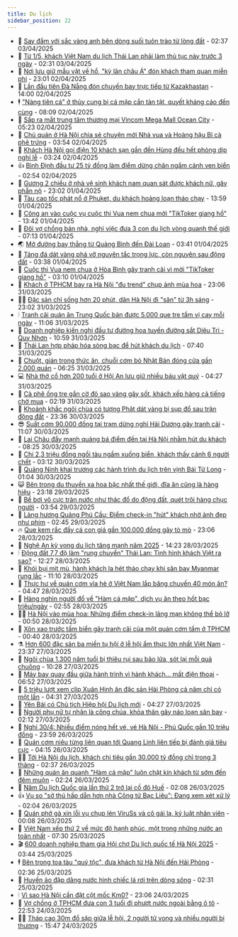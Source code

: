 ```yaml
---
title: Du lịch
sidebar_position: 22
---
```


<!-- dantri-du-lich:START -->
- 🥰 [Say đắm với sắc vàng anh bên dòng suối tuôn trào từ lòng đất](https://dantri.com.vn/du-lich/say-dam-voi-sac-vang-anh-ben-dong-suoi-tuon-trao-tu-long-dat-20250330111052359.htm) - 02:37 03/04/2025
- 🥰 [Từ 1/5, khách Việt Nam du lịch Thái Lan phải làm thủ tục này trước 3 ngày](https://dantri.com.vn/du-lich/tu-15-khach-viet-nam-du-lich-thai-lan-phai-lam-thu-tuc-nay-truoc-3-ngay-20250403083214264.htm) - 02:31 03/04/2025
- 🐻 [Nơi lưu giữ mẫu vật về hổ, &quot;kỳ lân châu Á&quot; đón khách tham quan miễn phí](https://dantri.com.vn/du-lich/noi-luu-giu-mau-vat-ve-ho-ky-lan-chau-a-don-khach-tham-quan-mien-phi-20250402162218213.htm) - 23:01 02/04/2025
- 🤩 [Lần đầu tiên Đà Nẵng đón chuyến bay trực tiếp từ Kazakhastan](https://dantri.com.vn/du-lich/lan-dau-tien-da-nang-don-chuyen-bay-truc-tiep-tu-kazakhastan-20250402154349639.htm) - 14:00 02/04/2025
- 🕴 [&quot;Nàng tiên cá&quot; ở thủy cung bị cá mập cắn tàn tật, quyết kháng cáo đến cùng](https://dantri.com.vn/du-lich/nang-tien-ca-o-thuy-cung-bi-ca-map-can-tan-tat-quyet-khang-cao-den-cung-20250402132421754.htm) - 08:09 02/04/2025
- 🤩 [Sắp ra mắt trung tâm thương mại Vincom Mega Mall Ocean City](https://dantri.com.vn/du-lich/sap-ra-mat-trung-tam-thuong-mai-vincom-mega-mall-ocean-city-20250402121418624.htm) - 05:23 02/04/2025
- 🤠 [Chủ quán ở Hà Nội chia sẻ chuyện mời Nhà vua và Hoàng hậu Bỉ cà phê trứng](https://dantri.com.vn/du-lich/chu-quan-o-ha-noi-chia-se-chuyen-moi-nha-vua-va-hoang-hau-bi-ca-phe-trung-20250401220923602.htm) - 03:54 02/04/2025
- 💪 [Khách Hà Nội gọi điện 10 khách sạn gần đền Hùng đều hết phòng dịp nghỉ lễ](https://dantri.com.vn/du-lich/khach-ha-noi-goi-dien-10-khach-san-gan-den-hung-deu-het-phong-dip-nghi-le-20250402101410430.htm) - 03:24 02/04/2025
- 👍 [Bình Định đầu tư 25 tỷ đồng làm điểm dừng chân ngắm cảnh ven biển](https://dantri.com.vn/du-lich/binh-dinh-dau-tu-25-ty-dong-lam-diem-dung-chan-ngam-canh-ven-bien-20250401220507394.htm) - 02:54 02/04/2025
- 🚦 [Gương 2 chiều ở nhà vệ sinh khách nam quan sát được khách nữ, gây phẫn nộ](https://dantri.com.vn/du-lich/guong-2-chieu-o-nha-ve-sinh-khach-nam-quan-sat-duoc-khach-nu-gay-phan-no-20250401164526309.htm) - 23:02 01/04/2025
- 💪 [Tàu cao tốc phát nổ ở Phuket, du khách hoảng loạn tháo chạy](https://dantri.com.vn/du-lich/tau-cao-toc-phat-no-o-phuket-du-khach-hoang-loan-thao-chay-20250401193226826.htm) - 13:59 01/04/2025
- 💃 [Công an vào cuộc vụ cuộc thi Vua nem chua mời &quot;TikToker giang hồ&quot;](https://dantri.com.vn/du-lich/cong-an-vao-cuoc-vu-cuoc-thi-vua-nem-chua-moi-tiktoker-giang-ho-20250401202949218.htm) - 13:42 01/04/2025
- 👺 [Đôi vợ chồng bán nhà, nghỉ việc đưa 3 con du lịch vòng quanh thế giới](https://dantri.com.vn/du-lich/doi-vo-chong-ban-nha-nghi-viec-dua-3-con-du-lich-vong-quanh-the-gioi-20250401014824342.htm) - 07:13 01/04/2025
- 🌏 [Mở đường bay thẳng từ Quảng Bình đến Đài Loan](https://dantri.com.vn/du-lich/mo-duong-bay-thang-tu-quang-binh-den-dai-loan-20250331225432593.htm) - 03:41 01/04/2025
- 🎡 [Tảng đá dát vàng phá vỡ nguyên tắc trọng lực, còn nguyên sau động đất](https://dantri.com.vn/du-lich/tang-da-dat-vang-pha-vo-nguyen-tac-trong-luc-con-nguyen-sau-dong-dat-20250331224832678.htm) - 03:38 01/04/2025
- 🧰 [Cuộc thi Vua nem chua ở Hòa Bình gây tranh cãi vì mời &quot;TikToker giang hồ&quot;](https://dantri.com.vn/du-lich/cuoc-thi-vua-nem-chua-o-hoa-binh-gay-tranh-cai-vi-moi-tiktoker-giang-ho-20250401093759829.htm) - 03:10 01/04/2025
- 💂 [Khách ở TPHCM bay ra Hà Nội &quot;đu trend&quot; chụp ảnh mùa hoa](https://dantri.com.vn/du-lich/khach-o-tphcm-bay-ra-ha-noi-du-trend-chup-anh-mua-hoa-20250328004356643.htm) - 23:06 31/03/2025
- 🧑‍🏫 [Đặc sản chỉ sống hơn 20 phút, dân Hà Nội đi &quot;săn&quot; từ 3h sáng](https://dantri.com.vn/du-lich/dac-san-chi-song-hon-20-phut-dan-ha-noi-di-san-tu-3h-sang-20250331084507115.htm) - 23:02 31/03/2025
- 🕯 [Tranh cãi quán ăn Trung Quốc bán được 5.000 que tre tẩm vị cay mỗi ngày](https://dantri.com.vn/du-lich/tranh-cai-quan-an-trung-quoc-ban-duoc-5000-que-tre-tam-vi-cay-moi-ngay-20250327171252321.htm) - 11:06 31/03/2025
- 👀 [Doanh nghiệp kiến nghị đầu tư đường hoa tuyến đường sắt Diêu Trì - Quy Nhơn](https://dantri.com.vn/du-lich/doanh-nghiep-kien-nghi-dau-tu-duong-hoa-tuyen-duong-sat-dieu-tri-quy-nhon-20250331170348561.htm) - 10:59 31/03/2025
- 🎉 [Thái Lan hợp pháp hóa sòng bạc để hút khách du lịch](https://dantri.com.vn/du-lich/thai-lan-hop-phap-hoa-song-bac-de-hut-khach-du-lich-20250331143342700.htm) - 07:40 31/03/2025
- 🌊 [Chuột, gián trong thức ăn, chuỗi cơm bò Nhật Bản đóng cửa gần 2.000 quán](https://dantri.com.vn/du-lich/chuot-gian-trong-thuc-an-chuoi-com-bo-nhat-ban-dong-cua-gan-2000-quan-20250331121405798.htm) - 06:25 31/03/2025
- 💻 [Nhà thờ cổ hơn 200 tuổi ở Hội An lưu giữ nhiều báu vật quý](https://dantri.com.vn/du-lich/nha-tho-co-hon-200-tuoi-o-hoi-an-luu-giu-nhieu-bau-vat-quy-20250328164142621.htm) - 04:27 31/03/2025
- 💪 [Cà phê ống tre gắn cờ đỏ sao vàng gây sốt, khách xếp hàng cả tiếng chờ mua](https://dantri.com.vn/du-lich/ca-phe-ong-tre-gan-co-do-sao-vang-gay-sot-khach-xep-hang-ca-tieng-cho-mua-20250330112027636.htm) - 02:19 31/03/2025
- 👺 [Khoảnh khắc ngôi chùa có tượng Phật dát vàng bị sụp đổ sau trận động đất](https://dantri.com.vn/du-lich/khoanh-khac-ngoi-chua-co-tuong-phat-dat-vang-bi-sup-do-sau-tran-dong-dat-20250330232101746.htm) - 23:36 30/03/2025
- 😎 [Suất cơm 90.000 đồng tại trạm dừng nghỉ Hải Dương gây tranh cãi](https://dantri.com.vn/du-lich/suat-com-90000-dong-tai-tram-dung-nghi-hai-duong-gay-tranh-cai-20250330174056808.htm) - 11:07 30/03/2025
- 🌋 [Lai Châu đẩy mạnh quảng bá điểm đến tại Hà Nội nhằm hút du khách](https://dantri.com.vn/du-lich/lai-chau-day-manh-quang-ba-diem-den-tai-ha-noi-nham-hut-du-khach-20250330131439211.htm) - 08:25 30/03/2025
- 🌝 [Chi 2,3 triệu đồng ngồi tàu ngầm xuống biển, khách thấy cảnh 6 người chết](https://dantri.com.vn/du-lich/chi-23-trieu-dong-ngoi-tau-ngam-xuong-bien-khach-thay-canh-6-nguoi-chet-20250329232038226.htm) - 03:12 30/03/2025
- 🧠 [Quảng Ninh khai trương các hành trình du lịch trên vịnh Bái Tử Long](https://dantri.com.vn/du-lich/quang-ninh-khai-truong-cac-hanh-trinh-du-lich-tren-vinh-bai-tu-long-20250329204815887.htm) - 01:04 30/03/2025
- 😺 [Bên trong du thuyền xa hoa bậc nhất thế giới, đĩa ăn cũng là hàng hiệu](https://dantri.com.vn/du-lich/ben-trong-du-thuyen-xa-hoa-bac-nhat-the-gioi-dia-an-cung-la-hang-hieu-20250327155037885.htm) - 23:18 29/03/2025
- 💂 [Bể bơi vô cực tràn nước như thác đổ do động đất, quét trôi hàng chục người](https://dantri.com.vn/du-lich/be-boi-vo-cuc-tran-nuoc-nhu-thac-do-do-dong-dat-quet-troi-hang-chuc-nguoi-20250329102131414.htm) - 03:54 29/03/2025
- 🌮 [Làng hương Quảng Phú Cầu: Điểm check-in &quot;hút&quot; khách nhờ ảnh đẹp như phim](https://dantri.com.vn/du-lich/lang-huong-quang-phu-cau-diem-check-in-hut-khach-nho-anh-dep-nhu-phim-20250228222239534.htm) - 02:45 29/03/2025
- 🔥 [Que kem rắc đầy cá con giá gần 100.000 đồng gây tò mò](https://dantri.com.vn/du-lich/que-kem-rac-day-ca-con-gia-gan-100000-dong-gay-to-mo-20250328121139732.htm) - 23:06 28/03/2025
- 🦏 [Nghệ An kỳ vọng du lịch tăng mạnh năm 2025](https://dantri.com.vn/du-lich/nghe-an-ky-vong-du-lich-tang-manh-nam-2025-20250328152625859.htm) - 14:23 28/03/2025
- 🕯 [Động đất 7,7 độ làm &quot;rung chuyển&quot; Thái Lan: Tình hình khách Việt ra sao?](https://dantri.com.vn/du-lich/dong-dat-77-do-lam-rung-chuyen-thai-lan-tinh-hinh-khach-viet-ra-sao-20250328191254385.htm) - 12:27 28/03/2025
- 🐻 [Khói bụi mịt mù, hành khách la hét tháo chạy khi sân bay Myanmar rung lắc](https://dantri.com.vn/du-lich/khoi-bui-mit-mu-hanh-khach-la-het-thao-chay-khi-san-bay-myanmar-rung-lac-20250328180357972.htm) - 11:10 28/03/2025
- 🥸 [Thực hư về quán cơm vỉa hè ở Việt Nam lắp băng chuyền 40 món ăn?](https://dantri.com.vn/du-lich/thuc-hu-ve-quan-com-via-he-o-viet-nam-lap-bang-chuyen-40-mon-an-20250328113110054.htm) - 04:47 28/03/2025
- 💂 [Hàng nghìn người đổ về &quot;Hàm cá mập&quot;, dịch vụ ăn theo hốt bạc triệu/ngày](https://dantri.com.vn/du-lich/hang-nghin-nguoi-do-ve-ham-ca-map-dich-vu-an-theo-hot-bac-trieungay-20250327082853654.htm) - 02:55 28/03/2025
- 🧑‍💻 [Hà Nội vào mùa hoa: Những điểm check-in lãng mạn không thể bỏ lỡ](https://dantri.com.vn/du-lich/ha-noi-vao-mua-hoa-nhung-diem-check-in-lang-man-khong-the-bo-lo-20250328003008364.htm) - 00:50 28/03/2025
- 💪 [Xôn xao trước tấm biển gây tranh cãi của một quán cơm tấm ở TPHCM](https://dantri.com.vn/du-lich/xon-xao-truoc-tam-bien-gay-tranh-cai-cua-mot-quan-com-tam-o-tphcm-20250327231107711.htm) - 00:40 28/03/2025
- ⚗️ [Hơn 600 đặc sản ba miền tụ hội ở lễ hội ẩm thực lớn nhất Việt Nam](https://dantri.com.vn/du-lich/hon-600-dac-san-ba-mien-tu-hoi-o-le-hoi-am-thuc-lon-nhat-viet-nam-20250327223921715.htm) - 23:37 27/03/2025
- 🌁 [Ngôi chùa 1.300 năm tuổi bị thiêu rụi sau bão lửa, sót lại mỗi quả chuông](https://dantri.com.vn/du-lich/ngoi-chua-1300-nam-tuoi-bi-thieu-rui-sau-bao-lua-sot-lai-moi-qua-chuong-20250327164043662.htm) - 10:28 27/03/2025
- 🧰 [Máy bay quay đầu giữa hành trình vì hành khách… mất điện thoại](https://dantri.com.vn/du-lich/may-bay-quay-dau-giua-hanh-trinh-vi-hanh-khach-mat-dien-thoai-20250327120930654.htm) - 06:52 27/03/2025
- 🧰 [5 triệu lượt xem clip Xuân Hinh ăn đặc sản Hải Phòng cả năm chỉ có một lần](https://dantri.com.vn/du-lich/5-trieu-luot-xem-clip-xuan-hinh-an-dac-san-hai-phong-ca-nam-chi-co-mot-lan-20250327105829050.htm) - 04:31 27/03/2025
- 🎉 [Yên Bái có Chủ tịch Hiệp hội Du lịch mới](https://dantri.com.vn/du-lich/yen-bai-co-chu-tich-hiep-hoi-du-lich-moi-20250327110804613.htm) - 04:27 27/03/2025
- 🤩 [Người phụ nữ tự nhận là công chúa, khỏa thân gây náo loạn sân bay](https://dantri.com.vn/du-lich/nguoi-phu-nu-tu-nhan-la-cong-chua-khoa-than-gay-nao-loan-san-bay-20250327085233995.htm) - 02:12 27/03/2025
- 👺 [Nghỉ 30/4: Nhiều điểm nóng hết vé, vé Hà Nội - Phú Quốc gần 10 triệu đồng](https://dantri.com.vn/du-lich/nghi-304-nhieu-diem-nong-het-ve-ve-ha-noi-phu-quoc-gan-10-trieu-dong-20250326210802412.htm) - 23:59 26/03/2025
- 🧠 [Quán cơm niêu từng liên quan tới Quang Linh liên tiếp bị đánh giá tiêu cực](https://dantri.com.vn/du-lich/quan-com-nieu-tung-lien-quan-toi-quang-linh-lien-tiep-bi-danh-gia-tieu-cuc-20250326110617430.htm) - 04:15 26/03/2025
- 👨‍🏫 [Tới Hà Nội du lịch, khách chi tiêu gần 30.000 tỷ đồng chỉ trong 3 tháng](https://dantri.com.vn/du-lich/toi-ha-noi-du-lich-khach-chi-tieu-gan-30000-ty-dong-chi-trong-3-thang-20250325213307308.htm) - 02:37 26/03/2025
- 🦅 [Những quán ăn quanh &quot;Hàm cá mập&quot; luôn chật kín khách từ sớm đến đêm muộn](https://dantri.com.vn/du-lich/nhung-quan-an-quanh-ham-ca-map-luon-chat-kin-khach-tu-som-den-dem-muon-20250326071454250.htm) - 02:24 26/03/2025
- 🌊 [Năm Du lịch Quốc gia lần thứ 2 trở lại cố đô Huế](https://dantri.com.vn/du-lich/nam-du-lich-quoc-gia-lan-thu-2-tro-lai-co-do-hue-20250325232811317.htm) - 02:08 26/03/2025
- 👍 [Vụ so &quot;sở thú hấp dẫn hơn nhà Công tử Bạc Liêu&quot;: Đang xem xét xử lý](https://dantri.com.vn/du-lich/vu-so-so-thu-hap-dan-hon-nha-cong-tu-bac-lieu-dang-xem-xet-xu-ly-20250325175819998.htm) - 02:04 26/03/2025
- 🫶 [Quán phở gà xin lỗi vụ chụp lén ViruSs và cô gái lạ, kỷ luật nhân viên](https://dantri.com.vn/du-lich/quan-pho-ga-xin-loi-vu-chup-len-viruss-va-co-gai-la-ky-luat-nhan-vien-20250325225139810.htm) - 00:08 26/03/2025
- 💯 [Việt Nam xếp thứ 2 về mức độ hạnh phúc, một trong những nước an toàn nhất](https://dantri.com.vn/du-lich/viet-nam-xep-thu-2-ve-muc-do-hanh-phuc-mot-trong-nhung-nuoc-an-toan-nhat-20250325134329474.htm) - 07:30 25/03/2025
- 🎬 [600 doanh nghiệp tham gia Hội chợ Du lịch quốc tế Hà Nội 2025](https://dantri.com.vn/du-lich/600-doanh-nghiep-tham-gia-hoi-cho-du-lich-quoc-te-ha-noi-2025-20250325104355006.htm) - 03:44 25/03/2025
- 🕴 [Bên trong toa tàu &quot;quý tộc&quot;, đưa khách từ Hà Nội đến Hải Phòng](https://dantri.com.vn/du-lich/ben-trong-toa-tau-quy-toc-dua-khach-tu-ha-noi-den-hai-phong-20250325092948282.htm) - 02:36 25/03/2025
- 🦅 [Huyền ảo đập dâng nước hình chiếc lá rơi trên dòng sông](https://dantri.com.vn/du-lich/huyen-ao-dap-dang-nuoc-hinh-chiec-la-roi-tren-dong-song-20250324172626429.htm) - 02:31 25/03/2025
- 🕯 [Vì sao Hà Nội cần đặt cột mốc Km0?](https://dantri.com.vn/du-lich/vi-sao-ha-noi-can-dat-cot-moc-km0-20250324144314663.htm) - 23:06 24/03/2025
- 🥸 [Vợ chồng ở TPHCM đưa con 3 tuổi đi phượt nước ngoài bằng ô tô](https://dantri.com.vn/du-lich/vo-chong-o-tphcm-dua-con-3-tuoi-di-phuot-nuoc-ngoai-bang-o-to-20250317185713643.htm) - 22:53 24/03/2025
- 👨‍🏫 [Tháp cao 30m đổ sập giữa lễ hội, 2 người tử vong và nhiều người bị thương](https://dantri.com.vn/du-lich/thap-cao-30m-do-sap-giua-le-hoi-2-nguoi-tu-vong-va-nhieu-nguoi-bi-thuong-20250324212925003.htm) - 15:47 24/03/2025<!-- dantri-du-lich:END -->
